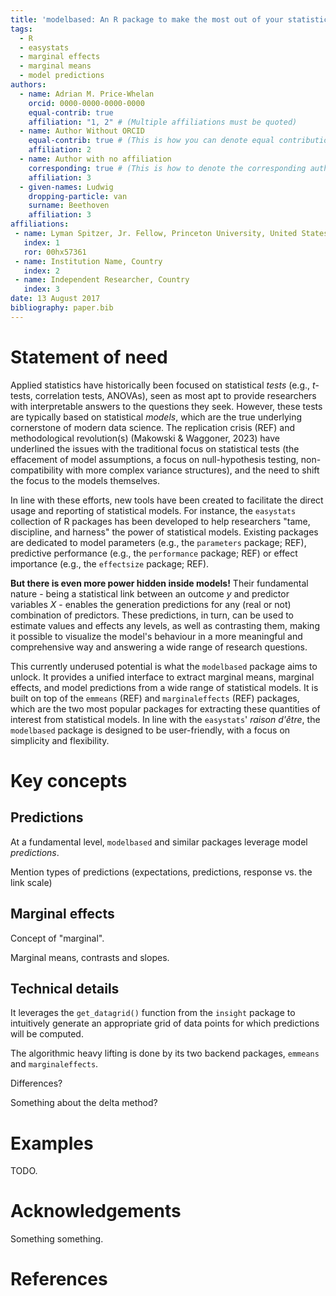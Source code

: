 ```yaml
---
title: 'modelbased: An R package to make the most out of your statistical models through marginal means, marginal effects, and model predictions'
tags:
  - R
  - easystats
  - marginal effects
  - marginal means
  - model predictions
authors:
  - name: Adrian M. Price-Whelan
    orcid: 0000-0000-0000-0000
    equal-contrib: true
    affiliation: "1, 2" # (Multiple affiliations must be quoted)
  - name: Author Without ORCID
    equal-contrib: true # (This is how you can denote equal contributions between multiple authors)
    affiliation: 2
  - name: Author with no affiliation
    corresponding: true # (This is how to denote the corresponding author)
    affiliation: 3
  - given-names: Ludwig
    dropping-particle: van
    surname: Beethoven
    affiliation: 3
affiliations:
 - name: Lyman Spitzer, Jr. Fellow, Princeton University, United States
   index: 1
   ror: 00hx57361
 - name: Institution Name, Country
   index: 2
 - name: Independent Researcher, Country
   index: 3
date: 13 August 2017
bibliography: paper.bib
---
```


# Statement of need

Applied statistics have historically been focused on statistical *tests* (e.g., *t*-tests, correlation tests, ANOVAs), seen as most apt to provide researchers with interpretable answers to the questions they seek. 
However, these tests are typically based on statistical *models*, which are the true underlying cornerstone of modern data science.
The replication crisis (REF) and methodological revolution(s) (Makowski & Waggoner, 2023) have underlined the issues with the traditional focus on statistical tests (the effacement of model assumptions, a focus on null-hypothesis testing, non-compatibility with more complex variance structures), and the need to shift the focus to the models themselves.

In line with these efforts, new tools have been created to facilitate the direct usage and reporting of statistical models. For instance, the `easystats` collection of R packages has been developed to help researchers "tame, discipline, and harness" the power of statistical models. Existing packages are dedicated to model parameters (e.g., the `parameters` package; REF), predictive performance (e.g., the `performance` package; REF) or effect importance (e.g., the `effectsize` package; REF).

**But there is even more power hidden inside models!** 
Their fundamental nature - being a statistical link between an outcome $y$ and predictor variables $X$ - enables the generation predictions for any (real or not) combination of predictors.
These predictions, in turn, can be used to estimate values and effects any levels, as well as contrasting them, making it possible to visualize the model's behaviour in a more meaningful and comprehensive way and answering a wide range of research questions. 

This currently underused potential is what the `modelbased` package aims to unlock. 
It provides a unified interface to extract marginal means, marginal effects, and model predictions from a wide range of statistical models.
It is built on top of the `emmeans` (REF) and `marginaleffects` (REF) packages, which are the two most popular packages for extracting these quantities of interest from statistical models.
In line with the `easystats`' *raison d'être*, the `modelbased` package is designed to be user-friendly, with a focus on simplicity and flexibility. 


# Key concepts

## Predictions

At a fundamental level, `modelbased` and similar packages leverage model *predictions*.

Mention types of predictions (expectations, predictions, response vs. the link scale)

## Marginal effects

Concept of "marginal". 

Marginal means, contrasts and slopes.

## Technical details

It leverages the `get_datagrid()` function from the `insight` package to intuitively generate an appropriate grid of data points for which predictions will be computed.

The algorithmic heavy lifting is done by its two backend packages, `emmeans` and `marginaleffects`.

Differences? 

Something about the delta method?

# Examples

TODO.

# Acknowledgements

Something something.

# References